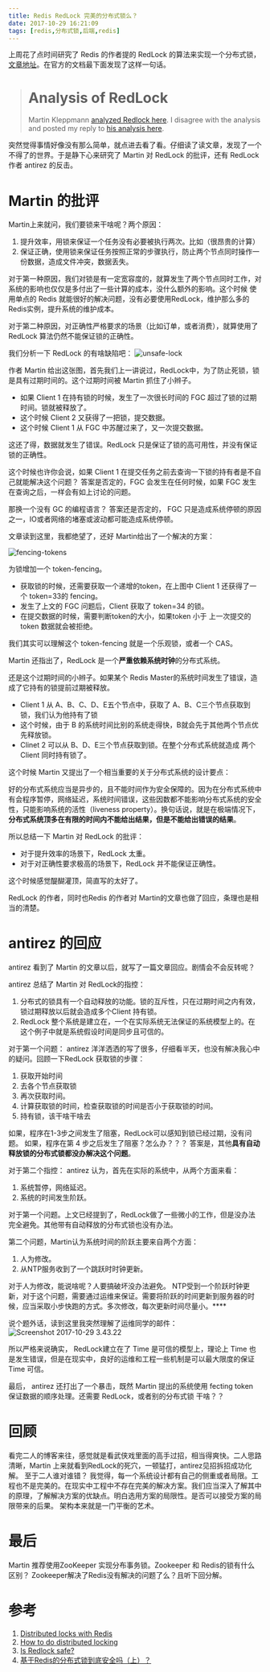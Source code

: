 ```yaml
---
title: Redis RedLock 完美的分布式锁么？
date: 2017-10-29 16:21:09
tags: [redis,分布式锁,后端,redis]
---
```


上周花了点时间研究了 Redis 的作者提的 RedLock 的算法来实现一个分布式锁，[文章地址](https://www.xilidou.com/2017/10/23/Redis%E5%AE%9E%E7%8E%B0%E5%88%86%E5%B8%83%E5%BC%8F%E9%94%81/)。在官方的文档最下面发现了这样一句话。

># Analysis of RedLock
>Martin Kleppmann [analyzed Redlock here](http://martin.kleppmann.com/2016/02/08/how-to-do-distributed-locking.html). I disagree with the analysis and posted my reply to [his analysis here](http://antirez.com/news/101).

突然觉得事情好像没有那么简单，就点进去看了看。仔细读了读文章，发现了一个不得了的世界。于是静下心来研究了 Martin 对 RedLock 的批评，还有 RedLock 作者 antirez 的反击。

<!--more-->

# Martin 的批评

Martin上来就问，我们要锁来干啥呢？两个原因：

1. 提升效率，用锁来保证一个任务没有必要被执行两次。比如（很昂贵的计算）
2. 保证正确，使用锁来保证任务按照正常的步骤执行，防止两个节点同时操作一份数据，造成文件冲突，数据丢失。

对于第一种原因，我们对锁是有一定宽容度的，就算发生了两个节点同时工作，对系统的影响也仅仅是多付出了一些计算的成本，没什么额外的影响。这个时候 使用单点的 Redis 就能很好的解决问题，没有必要使用RedLock，维护那么多的Redis实例，提升系统的维护成本。

对于第二种原因，对正确性严格要求的场景（比如订单，或者消费），就算使用了 RedLock 算法仍然不能保证锁的正确性。

我们分析一下 RedLock 的有啥缺陷吧：
![unsafe-lock](https://img.xilidou.com/img/unsafe-lock.png)

作者 Martin 给出这张图，首先我们上一讲说过，RedLock中，为了防止死锁，锁是具有过期时间的。这个过期时间被 Martin 抓住了小辫子。

* 如果 Client 1 在持有锁的时候，发生了一次很长时间的 FGC 超过了锁的过期时间。锁就被释放了。
* 这个时候 Client 2 又获得了一把锁，提交数据。
* 这个时候 Client 1 从 FGC 中苏醒过来了，又一次提交数据。

这还了得，数据就发生了错误。RedLock 只是保证了锁的高可用性，并没有保证锁的正确性。

这个时候也许你会说，如果 Client 1 在提交任务之前去查询一下锁的持有者是不自己就能解决这个问题？
答案是否定的，FGC 会发生在任何时候，如果 FGC 发生在查询之后，一样会有如上讨论的问题。

那换一个没有 GC 的编程语言？
答案还是否定的， FGC 只是造成系统停顿的原因之一，IO或者网络的堵塞或波动都可能造成系统停顿。

文章读到这里，我都绝望了，还好 Martin给出了一个解决的方案：

![fencing-tokens](https://img.xilidou.com/img/fencing-tokens.png)

为锁增加一个 token-fencing。

* 获取锁的时候，还需要获取一个递增的token，在上图中 Client 1 还获得了一个 token=33的 fencing。
* 发生了上文的 FGC 问题后，Client 获取了 token=34 的锁。
* 在提交数据的时候，需要判断token的大小，如果token 小于 上一次提交的 token 数据就会被拒绝。

我们其实可以理解这个 token-fencing 就是一个乐观锁，或者一个 CAS。

Martin 还指出了，RedLock 是一个**严重依赖系统时钟**的分布式系统。

还是这个过期时间的小辫子。如果某个 Redis Master的系统时间发生了错误，造成了它持有的锁提前过期被释放。

* Client 1 从 A、B、C、D、E五个节点中，获取了 A、B、C三个节点获取到锁，我们认为他持有了锁
* 这个时候，由于 B 的系统时间比别的系统走得快，B就会先于其他两个节点优先释放锁。
* Clinet 2 可以从 B、D、E三个节点获取到锁。在整个分布式系统就造成 两个 Client 同时持有锁了。

这个时候 Martin 又提出了一个相当重要的关于分布式系统的设计要点：

好的分布式系统应当是异步的，且不能时间作为安全保障的。因为在分布式系统中有会程序暂停，网络延迟，系统时间错误，这些因数都不能影响分布式系统的安全性，只能影响系统的活性（liveness property）。换句话说，就是在极端情况下，**分布式系统顶多在有限的时间内不能给出结果，但是不能给出错误的结果**。

所以总结一下 Martin 对 RedLock 的批评：

* 对于提升效率的场景下，RedLock 太重。
* 对于对正确性要求极高的场景下，RedLock 并不能保证正确性。

这个时候感觉醍醐灌顶，简直写的太好了。

RedLock 的作者，同时也Redis 的作者对 Martin的文章也做了回应，条理也是相当的清楚。

# antirez 的回应

antirez 看到了 Martin 的文章以后，就写了一篇文章回应。剧情会不会反转呢？

antirez 总结了 Martin 对 RedLock的指控：

1. 分布式的锁具有一个自动释放的功能。锁的互斥性，只在过期时间之内有效，锁过期释放以后就会造成多个Client 持有锁。
2. RedLock 整个系统是建立在，一个在实际系统无法保证的系统模型上的。在这个例子中就是系统假设时间是同步且可信的。

对于第一个问题：
antirez 洋洋洒洒的写了很多，仔细看半天，也没有解决我心中的疑问。回顾一下RedLock 获取锁的步骤：

1. 获取开始时间
2. 去各个节点获取锁
3. 再次获取时间。
4. 计算获取锁的时间，检查获取锁的时间是否小于获取锁的时间。
5. 持有锁，该干啥干啥去

如果，程序在1-3步之间发生了阻塞，RedLock可以感知到锁已经过期，没有问题。
如果，程序在第 4 步之后发生了阻塞？怎么办？？？
答案是，其他**具有自动释放锁的分布式锁都没办解决这个问题**。

对于第二个指控：
antirez 认为，首先在实际的系统中，从两个方面来看：

1. 系统暂停，网络延迟。
2. 系统的时间发生阶跃。

对于第一个问题。上文已经提到了，RedLock做了一些微小的工作，但是没办法完全避免。其他带有自动释放的分布式锁也没有办法。

第二个问题，Martin认为系统时间的阶跃主要来自两个方面：

1. 人为修改。
2. 从NTP服务收到了一个跳跃时时钟更新。

对于人为修改，能说啥呢？人要搞破坏没办法避免。
NTP受到一个阶跃时钟更新，对于这个问题，需要通过运维来保证。需要将阶跃的时间更新到服务器的时候，应当采取小步快跑的方式。多次修改，每次更新时间尽量小。****

说个题外话，读到这里我突然理解了运维同学的邮件：
![Screenshot 2017-10-29 3.43.22](https://img.xilidou.com/img/Screenshot%202017-10-29%203.43.22.png)

所以严格来说确实， RedLock建立在了 Time 是可信的模型上，理论上 Time 也是发生错误，但是在现实中，良好的运维和工程一些机制是可以最大限度的保证 Time 可信。

最后， antirez 还打出了一个暴击，既然 Martin 提出的系统使用 fecting token 保证数据的顺序处理。还需要 RedLock，或者别的分布式锁 干啥？？

# 回顾

看完二人的博客来往，感觉就是看武侠戏里面的高手过招，相当得爽快。二人思路清晰，Martin 上来就看到RedLock的死穴，一顿猛打，antirez见招拆招成功化解。
至于二人谁对谁错？
我觉得，每一个系统设计都有自己的侧重或者局限。工程也不是完美的。在现实中工程中不存在完美的解决方案。我们应当深入了解其中的原理，了解解决方案的优缺点。明白选用方案的局限性。是否可以接受方案的局限带来的后果。
架构本来就是一门平衡的艺术。

# 最后

Martin 推荐使用ZooKeeper 实现分布事务锁。Zookeeper 和 Redis的锁有什么区别？ Zookeeper解决了Redis没有解决的问题了么？且听下回分解。

# 参考

1. [Distributed locks with Redis](https://redis.io/topics/distlock#distributed-locks-with-redis)
2. [How to do distributed locking](https://martin.kleppmann.com/2016/02/08/how-to-do-distributed-locking.html)
3. [Is Redlock safe?](http://antirez.com/news/101)
4. [基于Redis的分布式锁到底安全吗（上）？](http://zhangtielei.com/posts/blog-redlock-reasoning.html)
